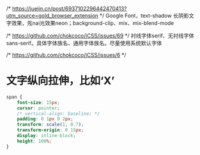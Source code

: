 /* https://juejin.cn/post/6937102296442470413?utm_source=gold_browser_extension */
Google Font，text-shadow 长阴影文字效果，氖nai光效果neon；background-clip、mix、mix-blend-mode

/* https://github.com/chokcoco/iCSS/issues/69 */
衬线字体serif、无衬线字体sans-serif。具体字体族名、通用字体族名。尽量使用系统默认字体

/* https://github.com/chokcoco/iCSS/issues/6 */

# 文字纵向拉伸，比如‘X’

```css
span {
    font-size: 15px;
    cursor: pointer;
    /* vertical-align: baseline; */
    padding: 0 1px 0 2px;
    transform: scale(1, 0.7);
    transform-origin: 0 15px;
    display: inline-block;
    height: 100%;
}
```
